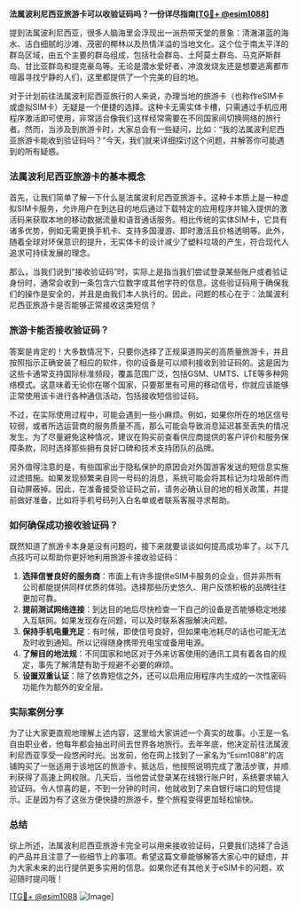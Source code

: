 **法属波利尼西亚旅游卡可以收验证码吗？一份详尽指南[[TG💪+ @esim1088](https://t.me/s/esim1088)]**

提到法属波利尼西亚，很多人脑海里会浮现出一派热带天堂的景象：清澈湛蓝的海水、洁白细腻的沙滩、茂密的椰林以及热情洋溢的当地文化。这个位于南太平洋的群岛区域，由五个主要的群岛组成，包括社会群岛、土阿莫土群岛、马克萨斯群岛、甘比亚群岛和提克豪岛等。无论是潜水爱好者、冲浪发烧友还是想要逃离都市喧嚣寻找宁静的人们，这里都提供了一个完美的目的地。

对于计划前往法属波利尼西亚旅行的人来说，办理当地的旅游卡（也称作eSIM卡或虚拟SIM卡）无疑是一个便捷的选择。这种卡无需实体卡槽，只需通过手机应用程序激活即可使用，非常适合像我们这样经常需要在不同国家间切换网络的旅行者。然而，当涉及到旅游卡时，大家总会有一些疑问，比如：“我的法属波利尼西亚旅游卡能收到验证码吗？”今天，我们就来详细探讨这个问题，并解答你可能遇到的所有疑惑。

### 法属波利尼西亚旅游卡的基本概念

首先，让我们简单了解一下什么是法属波利尼西亚旅游卡。这种卡本质上是一种虚拟SIM卡服务，允许用户在到达目的地后通过下载特定的应用程序并输入提供的激活码来获取本地的移动数据流量和语音通话服务。相比传统的实体SIM卡，它具有诸多优势，例如无需更换手机卡、支持多国漫游、即时激活且价格透明等。此外，随着全球对环保意识的提升，无实体卡的设计减少了塑料垃圾的产生，符合现代人追求可持续发展的理念。

那么，当我们说到“接收验证码”时，实际上是指当我们尝试登录某些账户或者验证身份时，通常会收到一条包含六位数字或其他字符的信息。这些验证码用于确保我们的操作是安全的，并且是由我们本人执行的。因此，问题的核心在于：法属波利尼西亚旅游卡是否能够正常接收这类短信？

### 旅游卡能否接收验证码？

答案是肯定的！大多数情况下，只要你选择了正规渠道购买的高质量旅游卡，并且按照指示正确安装了相应的软件，你的设备是可以顺利接收到验证码的。这是因为这些卡通常支持国际标准频段，覆盖范围广泛，包括GSM、UMTS、LTE等多种网络模式。这意味着无论你在哪个国家，只要那里有可用的移动信号，你就应该能够正常使用该卡进行各种通信活动，包括接收短信验证码。

不过，在实际使用过程中，可能会遇到一些小麻烦。例如，如果你所在的地区信号较弱，或者所选运营商的服务质量不高，那么可能会导致消息延迟甚至丢失的情况发生。为了尽量避免这种情况，建议在购买前查看供应商提供的客户评价和服务保障条款，同时选择那些拥有良好口碑和技术支持团队的品牌。

另外值得注意的是，有些国家出于隐私保护的原因会对外国游客发送的短信息实施过滤措施。如果发现频繁来自同一号码的消息，系统可能会将其标记为垃圾邮件而自动屏蔽掉。因此，在准备接受验证码之前，请务必确认目的地的相关政策，并提前做好准备，比如将手机号码列入白名单或者联系客服寻求帮助。

### 如何确保成功接收验证码？

既然知道了旅游卡本身是没有问题的，接下来就要谈谈如何提高成功率了。以下几点技巧可以帮助你更好地利用旅游卡接收验证码：

1. **选择信誉良好的服务商**：市面上有许多提供eSIM卡服务的企业，但并非所有公司都能提供同样优质的体验。选择那些历史悠久、用户反馈积极的品牌往往更加可靠。
2. **提前测试网络连接**：到达目的地后尽快检查一下自己的设备是否能够稳定地接入互联网。如果发现存在问题，可以及时联系客服解决问题。
3. **保持手机电量充足**：有时候，即使信号良好，但如果电池耗尽的话也可能无法及时收到通知。所以记得随身携带充电宝或备用电源。
4. **了解目的地法规**：不同国家和地区对于外来访客使用的通讯工具有着各自的规定，事先了解清楚有助于规避不必要的麻烦。
5. **设置双重认证**：除了依靠短信之外，还可以启用应用程序内生成的一次性密码功能作为额外的安全层。

### 实际案例分享

为了让大家更直观地理解上述内容，这里给大家讲述一个真实的故事。小王是一名自由职业者，他每年都会抽出时间去世界各地旅行。去年年底，他决定前往法属波利尼西亚享受一段悠闲时光。出发前，他在网上找到了一家名为“Esim1088”的店铺购买了一张适用于该地区的旅游卡。抵达后，他按照说明完成了激活步骤，并顺利获得了高速上网权限。几天后，当他尝试登录某在线银行账户时，系统要求输入验证码。令人惊喜的是，不到一分钟的时间，他就收到了来自银行端口的短信提示。正是因为有了这张方便快捷的旅游卡，整个旅程变得更加轻松愉快。

### 总结

综上所述，法属波利尼西亚旅游卡完全可以用来接收验证码，只要我们选择了合适的产品并且注意了一些细节上的事项。希望这篇文章能够解答大家心中的疑虑，并为大家未来的出行提供更多实用的信息。如果你还有其他关于eSIM卡的问题，欢迎随时提问哦！

[[TG💪+ @esim1088](https://t.me/s/esim1088) ![Image](https://i.postimg.cc/4NQfJmqS/Snipaste-2025-05-13-00-14-12.png)]